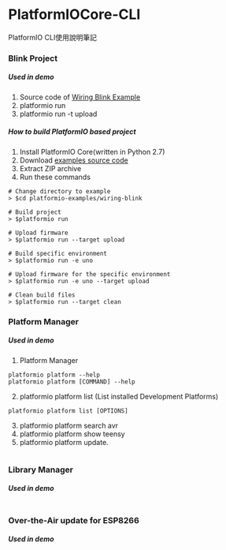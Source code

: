 # PlatformIOCore-CLI
PlatformIO CLI使用說明筆記

### Blink Project
##### Used in demo

1. Source code of <a href="https://github.com/platformio/platformio-examples/tree/develop/wiring-blink" title="MSN Search">Wiring Blink Example</a>
2. platformio run 
3. platformio run -t upload
##### How to build PlatformIO based project

1. Install PlatformIO Core(written in Python 2.7)
2. Download <a href="https://github.com/platformio/platformio-examples/archive/develop.zip" title="MSN Search">examples source code</a>
3. Extract ZIP archive
4. Run these commands


```
# Change directory to example
> $cd platformio-examples/wiring-blink

# Build project
> $platformio run

# Upload firmware
> $platformio run --target upload

# Build specific environment
> $platformio run -e uno

# Upload firmware for the specific environment
> $platformio run -e uno --target upload

# Clean build files
> $platformio run --target clean
```

### Platform Manager
##### Used in demo

1. Platform Manager

```
platformio platform --help
platformio platform [COMMAND] --help
```

2. platformio platform list (List installed Development Platforms)
```
platformio platform list [OPTIONS]
```

3. platformio platform search avr
4. platformio platform show teensy
5. platformio platform update.

```

```
### Library Manager
##### Used in demo
```

```
### Over-the-Air update for ESP8266
##### Used in demo
```

```

